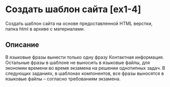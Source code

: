 # Создать шаблон сайта [ex1-4]

Создать шаблон сайта на основе предоставленной HTML верстки, папка html в архиве с
материалами.

## Описание

В языковые фразы вынести только одну фразу Контактная информация.
Остальные фразы в шаблоне не выносить в языковые файлы, для экономии времени во
время экзамена на решении однотипных задач. В следующих заданиях, в шаблонах
компонентов, все фразы выносятся в языковые файлы – согласно требованиям экзамена.
